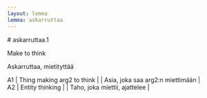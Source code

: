```yaml
---
layout: lemma
lemma: askarruttaa
---
```


<div class="sense">
# <span class="sensename">askarruttaa.1</span>

<span class="description">Make to think</span>

<span class="description">Askarruttaa, mietityttää</span>

A1 | Thing making arg2 to think |   | Asia, joka saa arg2:n miettimään |  
A2 | Entity thinking |   | Taho, joka miettii, ajattelee |  

</div>

